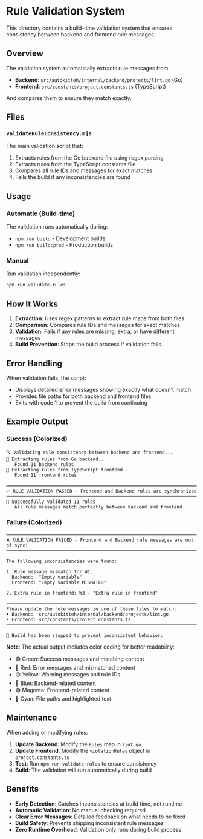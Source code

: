 # Rule Validation System

This directory contains a build-time validation system that ensures consistency between backend and frontend rule messages.

## Overview

The validation system automatically extracts rule messages from:
- **Backend**: `src/autokitteh/internal/backend/projects/lint.go` (Go)
- **Frontend**: `src/constants/project.constants.ts` (TypeScript)

And compares them to ensure they match exactly.

## Files

### `validateRuleConsistency.mjs`
The main validation script that:
1. Extracts rules from the Go backend file using regex parsing
2. Extracts rules from the TypeScript constants file
3. Compares all rule IDs and messages for exact matches
4. Fails the build if any inconsistencies are found

## Usage

### Automatic (Build-time)
The validation runs automatically during:
- `npm run build` - Development builds
- `npm run build:prod` - Production builds

### Manual
Run validation independently:
```bash
npm run validate-rules
```

## How It Works

1. **Extraction**: Uses regex patterns to extract rule maps from both files
2. **Comparison**: Compares rule IDs and messages for exact matches
3. **Validation**: Fails if any rules are missing, extra, or have different messages
4. **Build Prevention**: Stops the build process if validation fails

## Error Handling

When validation fails, the script:
- Displays detailed error messages showing exactly what doesn't match
- Provides file paths for both backend and frontend files
- Exits with code 1 to prevent the build from continuing

## Example Output

### Success (Colorized)
```
🔍 Validating rule consistency between backend and frontend...
📖 Extracting rules from Go backend...
   Found 11 backend rules
📖 Extracting rules from TypeScript frontend...
   Found 11 frontend rules

════════════════════════════════════════════════════════════════════════════════
✅ RULE VALIDATION PASSED - Frontend and Backend rules are synchronized
════════════════════════════════════════════════════════════════════════════════
🎉 Successfully validated 11 rules
   All rule messages match perfectly between backend and frontend
```

### Failure (Colorized)
```
════════════════════════════════════════════════════════════════════════════════
❌ RULE VALIDATION FAILED - Frontend and Backend rule messages are out of sync!
════════════════════════════════════════════════════════════════════════════════

The following inconsistencies were found:

1. Rule message mismatch for W1:
  Backend:  "Empty variable"
  Frontend: "Empty variable MISMATCH"

2. Extra rule in frontend: W3 - "Extra rule in frontend"

────────────────────────────────────────────────────────────────────────────────
Please update the rule messages in one of these files to match:
• Backend:  src/autokitteh/internal/backend/projects/lint.go
• Frontend: src/constants/project.constants.ts
────────────────────────────────────────────────────────────────────────────────

🚫 Build has been stopped to prevent inconsistent behavior.
```

**Note**: The actual output includes color coding for better readability:
- 🟢 Green: Success messages and matching content
- 🔴 Red: Error messages and mismatched content  
- 🟡 Yellow: Warning messages and rule IDs
- 🔵 Blue: Backend-related content
- 🟣 Magenta: Frontend-related content
- 🔵 Cyan: File paths and highlighted text

## Maintenance

When adding or modifying rules:

1. **Update Backend**: Modify the `Rules` map in `lint.go`
2. **Update Frontend**: Modify the `violationRules` object in `project.constants.ts`
3. **Test**: Run `npm run validate-rules` to ensure consistency
4. **Build**: The validation will run automatically during build

## Benefits

- **Early Detection**: Catches inconsistencies at build time, not runtime
- **Automatic Validation**: No manual checking required
- **Clear Error Messages**: Detailed feedback on what needs to be fixed
- **Build Safety**: Prevents shipping inconsistent rule messages
- **Zero Runtime Overhead**: Validation only runs during build process